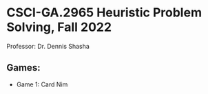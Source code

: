 # CSCI-GA.2965 Heuristic Problem Solving, Fall 2022
Professor: Dr. Dennis Shasha  
## Games:  
* Game 1: Card Nim
